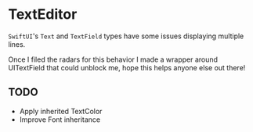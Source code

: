 # TextEditor

`SwiftUI`'s `Text` and `TextField` types have some issues displaying multiple lines. 

Once I filed the radars for this behavior I made a wrapper around UITextField that could unblock me, hope this helps anyone else out there!

## TODO

- Apply inherited TextColor
- Improve Font inheritance
